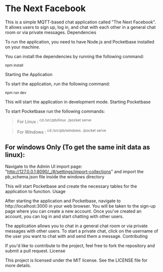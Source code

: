 # The Next Facebook

This is a simple MQTT-based chat application called "The Next Facebook". It allows users to sign up, log in, and chat with each other in a general chat room or via private messages.
Dependencies

To run the application, you need to have Node.js and Pocketbase installed on your machine.

You can install the dependencies by running the following command:

<sup>npm install</sup>

Starting the Application

To start the application, run the following command:

<sup>npm run dev</sup>



This will start the application in development mode.
Starting Pocketbase

To start Pocketbase run the following commands:
> For Linux : 
<sup>cd /src/pb/linux</sup>
<sup>./pocket serve</sup>

> For Windows : 
<sup>cd /src/pb/windows</sup>
<sup>./pocket serve</sup>

## For windows Only (To get the same init data as linux): 
Navigate to the Admin UI import page: "http://127.0.0.1:8090/_/#/settings/import-collections" and import the pb_schema.json file inside the windows directory

This will start Pocketbase and create the necessary tables for the application to function.
Usage

After starting the application and Pocketbase, navigate to http://localhost:3000 in your web browser. You will be taken to the sign-up page where you can create a new account. Once you've created an account, you can log in and start chatting with other users.

The application allows you to chat in a general chat room or via private messages with other users. To start a private chat, click on the username of the user you want to chat with and send them a message.
Contributing

If you'd like to contribute to the project, feel free to fork the repository and submit a pull request.
License

This project is licensed under the MIT license. See the LICENSE file for more details.